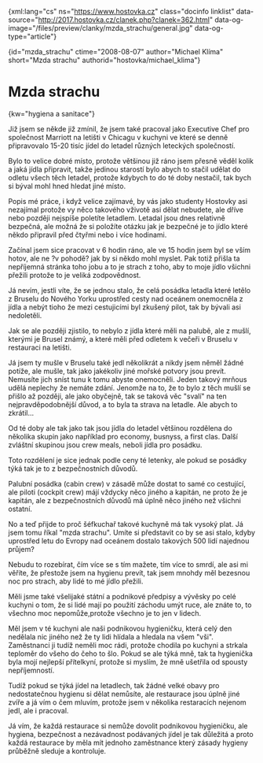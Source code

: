 
{xml:lang="cs" ns="https://www.hostovka.cz" class="docinfo linklist" data-source="http://2017.hostovka.cz/clanek.php?clanek=362.html" data-og-image="/files/preview/clanky/mzda_strachu/general.jpg" data-og-type="article"}

{id="mzda\_strachu" ctime="2008-08-07" author="Michael Klíma" short="Mzda strachu" authorid="hostovka/michael\_klima"}

# Mzda strachu

<!-- generated attribute kw by user_udpatekw.sh on 2019-03-11, do not edit -->

{kw="hygiena a sanitace"}

Již jsem se někde již zmínil, že jsem také pracoval jako Executive Chef pro společnost Marriott na letišti v Chicagu v kuchyni ve které se denně připravovalo 15-20 tisíc jídel do letadel různých leteckých společností.

Bylo to velice dobré místo, protože většinou již ráno jsem přesně věděl kolik a jaká jídla připravit, takže jedinou starostí bylo abych to stačil udělat do odletu všech těch letadel, protože kdybych to do té doby nestačil, tak bych si býval mohl hned hledat jiné místo.

Popis mé práce, i když velice zajímavé, by vás jako studenty Hostovky asi nezajímal protože vy něco takového vživotě asi dělat nebudete, ale dříve nebo později nejspíše poletíte letadlem. Letadal jsou dnes relativně bezpečná, ale možná že si položíte otázku jak je bezpečné je to jídlo které někdo připravil před čtyřmi nebo i více hodinami.

Začínal jsem sice pracovat v 6 hodin ráno, ale ve 15 hodin jsem byl se vším hotov, ale ne ?v pohodě? jak by si někdo mohl myslet. Pak totiž přišla ta nepříjemná stránka toho jobu a to je strach z toho, aby to moje jídlo všichni přežili protože to je veliká zodpovědnost.

Já nevím, jestli víte, že se jednou stalo, že celá posádka letadla které letělo z Bruselu do Nového Yorku uprostřed cesty nad oceánem onemocněla z jídla a nebýt tioho že mezi cestujicími byl zkušený pilot, tak by bývali asi nedoletěli.

Jak se ale později zjistilo, to nebylo z jídla které měli na palubě, ale z mušlí, kterými je Brusel známý, a které měli před odletem k večeři v Bruselu v restauraci na letišti.

Já jsem ty mušle v Bruselu také jedl několikrát a nikdy jsem něměl žádné potíže, ale mušle, tak jako jakékoliv jiné mořské potvory jsou prevít. Nemusíte jich sníst tunu k tomu abyste onemocněli. Jeden takový mrňous udělá neplechy že nemáte zdání. Jenomže na to, že to bylo z těch mušlí se přišlo až později, ale jako obyčejně, tak se taková věc "svalí" na ten nejpravděpodobnější důvod, a to byla ta strava na letadle. Ale abych to zkrátil...

Od té doby ale tak jako tak jsou jídla do letadel většinou rozdělena do několika skupin jako například pro economy, busnyss, a first clas. Další zvláštní skupinou jsou crew meals, neboli jídla pro posádku. 

Toto rozdělení je sice jednak podle ceny té letenky, ale pokud se posádky týká tak je to z bezpečnostních důvodů.

Palubní posádka (cabin crew) v zásadě může dostat to samé co cestující, ale piloti (cockpit crew) májí vždycky něco jiného a kapitán, ne proto že je kapitán, ale z bezpečnostních důvodů má úplně něco jiného než všichni ostatní.

No a teď přijde to proč šéfkuchař takové kuchyně má tak vysoký plat. Já jsem tomu říkal "mzda strachu". Umíte si představit co by se asi stalo, kdyby uprostřed letu do Evropy nad oceánem dostalo takových 500 lidí najednou průjem?

Nebudu to rozebírat, čím více se s tím mažete, tím více to smrdí, ale asi mi věříte, že přestože jsem na hygienu prevít, tak jsem mnohdy měl bezesnou noc pro strach, aby lidé to mé jídlo přežili.

Měli jsme také všelijaké státní a podnikové předpisy a vývěsky po celé kuchyni o tom, že si lidé mají po použití záchodu umýt ruce, ale znáte to, to všechno moc nepomůže,protože všechno je to jen v lidech.

Měl jsem v té kuchyni ale naši podnikovou hygieničku, která celý den nedělala nic jiného než že ty lidi hlídala a hledala na všem "vši". Zaměstnanci ji tudíž neměli moc rádi, protože chodila po kuchyni a strkala teploměr do všeho do čeho to šlo. Pokud se ale týká mně, tak ta hygienička byla mojí nejlepší přítelkyní, protože si myslím, že mně ušetřila od spousty nepříjemností.

Tudíž pokud se týká jídel na letadlech, tak žádné velké obavy pro nedostatečnou hygienu si dělat nemůsíte, ale restaurace jsou úplně jiné zvíře a já vím o čem mluvím, protože jsem v několika restaracích nejenom jedl, ale i pracoval.

Já vím, že každá restaurace si nemůže dovolit podnikovou hygieničku, ale hygiena, bezpečnost a nezávadnost podávaných jídel je tak důležitá a proto každá restaurace by měla mít jednoho zaměstnance který zásady hygieny průběžně sleduje a kontroluje.

